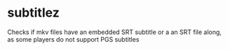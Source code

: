 # subtitlez
Checks if mkv files have an embedded SRT subtitle or a an SRT file along, as some players do not support PGS subtitles
